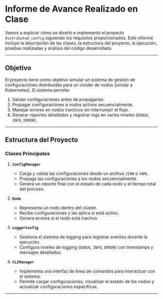 # Informe de Avance Realizado en Clase

Vamos a explicar cómo se diseñó e implementó el proyecto `distributed_config` siguiendo los requisitos proporcionados. Este informe incluye la descripción de las clases, la estructura del proyecto, la ejecución, pruebas realizadas y análisis del código desarrollado.

---

## Objetivo

El proyecto tiene como objetivo simular un sistema de gestión de configuraciones distribuidas para un clúster de nodos (similar a Kubernetes). El sistema permite:
1. Validar configuraciones antes de propagarlas.
2. Propagar configuraciones a nodos activos secuencialmente.
3. Manejar errores en nodos inactivos sin interrumpir el flujo.
4. Generar reportes detallados y registrar logs en varios niveles (`DEBUG`, `INFO`, `ERROR`).

---

## Estructura del Proyecto

### Clases Principales

1. **`ConfigManager`**
   - Carga y valida las configuraciones desde un archivo `JSON` o `YAML`.
   - Propaga las configuraciones a los nodos secuencialmente.
   - Genera un reporte final con el estado de cada nodo y el tiempo total del proceso.

2. **`Node`**
   - Representa un nodo dentro del clúster.
   - Recibe configuraciones y las aplica si está activo.
   - Genera errores si el nodo está inactivo.

3. **`LoggerConfig`**
   - Gestiona el sistema de logging para registrar eventos durante la ejecución.
   - Configura niveles de logging (`DEBUG`, `INFO`, `ERROR`) con timestamps y mensajes detallados.

4. **`CLIManager`**
   - Implementa una interfaz de línea de comandos para interactuar con el sistema.
   - Permite cargar configuraciones, visualizar el estado de los nodos y actualizar configuraciones específicas.

---